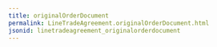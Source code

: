 ```yaml
---
title: originalOrderDocument
permalink: LineTradeAgreement.originalOrderDocument.html
jsonid: linetradeagreement_originalorderdocument
---
```

